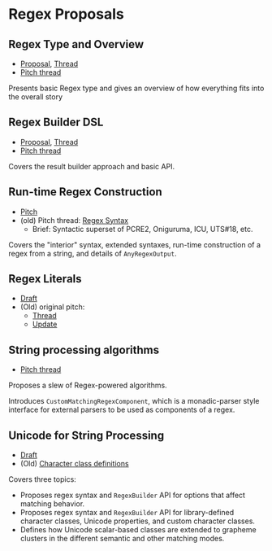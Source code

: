 
# Regex Proposals

## Regex Type and Overview

- [Proposal](https://github.com/apple/swift-evolution/blob/main/proposals/0350-regex-type-overview.md), [Thread](https://forums.swift.org/t/se-0350-regex-type-and-overview/56530)
- [Pitch thread](https://forums.swift.org/t/pitch-regex-type-and-overview/56029)

Presents basic Regex type and gives an overview of how everything fits into the overall story 


## Regex Builder DSL

- [Proposal](https://github.com/apple/swift-evolution/blob/main/proposals/0351-regex-builder.md), [Thread](https://forums.swift.org/t/se-0351-regex-builder-dsl/56531)
- [Pitch thread](https://forums.swift.org/t/pitch-regex-builder-dsl/56007)

Covers the result builder approach and basic API.


## Run-time Regex Construction

- [Pitch](https://github.com/apple/swift-experimental-string-processing/blob/main/Documentation/Evolution/RegexSyntaxRunTimeConstruction.md)
- (old) Pitch thread: [Regex Syntax](https://forums.swift.org/t/pitch-regex-syntax/55711)
    + Brief: Syntactic superset of PCRE2, Oniguruma, ICU, UTS\#18, etc.

Covers the "interior" syntax, extended syntaxes, run-time construction of a regex from a string, and details of `AnyRegexOutput`.

## Regex Literals

- [Draft](https://github.com/apple/swift-experimental-string-processing/pull/187)
- (Old) original pitch:
    + [Thread](https://forums.swift.org/t/pitch-regular-expression-literals/52820)
    + [Update](https://forums.swift.org/t/pitch-regular-expression-literals/52820/90)


## String processing algorithms

- [Pitch thread](https://forums.swift.org/t/pitch-regex-powered-string-processing-algorithms/55969)

Proposes a slew of Regex-powered algorithms.

Introduces `CustomMatchingRegexComponent`, which is a monadic-parser style interface for external parsers to be used as components of a regex.

## Unicode for String Processing

- [Draft](https://github.com/apple/swift-experimental-string-processing/blob/main/Documentation/Evolution/UnicodeForStringProcessing.md)
- (Old) [Character class definitions](https://forums.swift.org/t/pitch-character-classes-for-string-processing/52920)

Covers three topics:

- Proposes regex syntax and `RegexBuilder` API for options that affect matching behavior.
- Proposes regex syntax and `RegexBuilder` API for library-defined character classes, Unicode properties, and custom character classes.
- Defines how Unicode scalar-based classes are extended to grapheme clusters in the different semantic and other matching modes.


